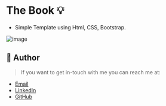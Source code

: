 # The Book :bulb: 
- Simple Template using Html, CSS, Bootstrap.

![image](https://github.com/Hager-elhwarii/The-Book/assets/80959882/a588ea15-7308-4b3d-b328-ab4fa8868809)


## 🦄   Author
> If you want to get in-touch with me you can reach me at:

-  [Email](http://hager.a.elhawary@gmail.com/)
-  [LinkedIn](https://www.linkedin.com/in/hager-omar-elhawary/)
-  [GitHub](https://github.com/Hager-elhwarii)
